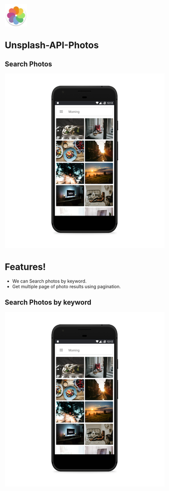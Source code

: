 <img src="https://github.com/karthisammannan/Unsplash-API-Photos/blob/master/app/src/main/res/mipmap-hdpi/ic_launcher_round.png" width="70" height="70"> 

# Unsplash-API-Photos

## Search Photos

<img src="https://github.com/karthisammannan/Unsplash-API-Photos/blob/master/Screens/pixel_quite_black_portrait1.png" width="600" height="550">

# Features!

  - We can Search photos by keyword.
  - Get multiple page of photo results using pagination.
  
  
## Search Photos by keyword
<img src="https://github.com/karthisammannan/Unsplash-API-Photos/blob/master/Screens/pixel_quite_black_portrait1.png" width="600" height="550">


